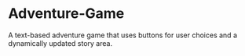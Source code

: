 # Adventure-Game
A text-based adventure game that uses buttons for user choices and a dynamically updated story area.
